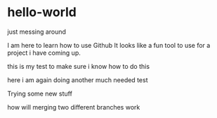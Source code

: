 # hello-world
just messing around

I am here to learn how to use Github
It looks like a fun tool to use for a project i have coming up.

this is my test to make sure i know how to do this

here i am again doing another much needed test

Trying some new stuff

how will merging two different branches work
